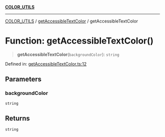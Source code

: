 [**COLOR_UTILS**](../../README.md)

***

[COLOR_UTILS](../../README.md) / [getAccessibleTextColor](../README.md) / getAccessibleTextColor

# Function: getAccessibleTextColor()

> **getAccessibleTextColor**(`backgroundColor`): `string`

Defined in: [getAccessibleTextColor.ts:12](https://github.com/dailker/everyutil/blob/7c30ec40bbb398255a9be572db0a537e8bcb9c11/src/color/getAccessibleTextColor.ts#L12)

## Parameters

### backgroundColor

`string`

## Returns

`string`
